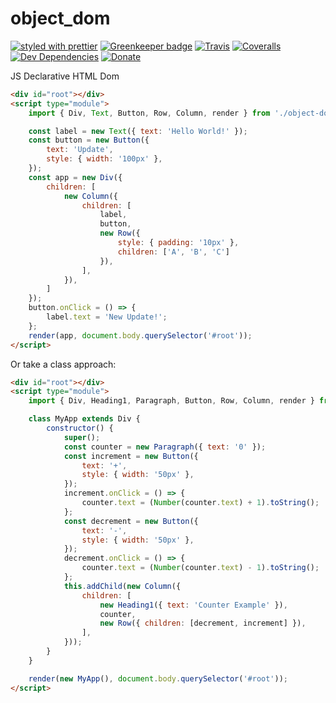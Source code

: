 # object_dom

[![styled with prettier](https://img.shields.io/badge/styled_with-prettier-ff69b4.svg)](https://github.com/prettier/prettier)
[![Greenkeeper badge](https://badges.greenkeeper.io/alexjoverm/typescript-library-starter.svg)](https://greenkeeper.io/)
[![Travis](https://img.shields.io/travis/alexjoverm/typescript-library-starter.svg)](https://travis-ci.org/alexjoverm/typescript-library-starter)
[![Coveralls](https://img.shields.io/coveralls/alexjoverm/typescript-library-starter.svg)](https://coveralls.io/github/alexjoverm/typescript-library-starter)
[![Dev Dependencies](https://david-dm.org/alexjoverm/typescript-library-starter/dev-status.svg)](https://david-dm.org/alexjoverm/typescript-library-starter?type=dev)
[![Donate](https://img.shields.io/badge/donate-paypal-blue.svg)](https://paypal.me/AJoverMorales)

JS Declarative HTML Dom

```html
<div id="root"></div>
<script type="module">
    import { Div, Text, Button, Row, Column, render } from './object-dom.es5.js';

    const label = new Text({ text: 'Hello World!' });
    const button = new Button({
        text: 'Update',
        style: { width: '100px' },
    });
    const app = new Div({
        children: [
            new Column({
                children: [
                    label,
                    button,
                    new Row({
                        style: { padding: '10px' },
                        children: ['A', 'B', 'C']
                    }),
                ],
            }),
        ]
    });
    button.onClick = () => {
        label.text = 'New Update!';
    };
    render(app, document.body.querySelector('#root'));
</script>
```

Or take a class approach:

```html
<div id="root"></div>
<script type="module">
    import { Div, Heading1, Paragraph, Button, Row, Column, render } from './object-dom.es5.js';

    class MyApp extends Div {
        constructor() {
            super();
            const counter = new Paragraph({ text: '0' });
            const increment = new Button({
                text: '+',
                style: { width: '50px' },
            });
            increment.onClick = () => {
                counter.text = (Number(counter.text) + 1).toString();
            };
            const decrement = new Button({
                text: '-',
                style: { width: '50px' },
            });
            decrement.onClick = () => {
                counter.text = (Number(counter.text) - 1).toString();
            };
            this.addChild(new Column({
                children: [
                    new Heading1({ text: 'Counter Example' }),
                    counter,
                    new Row({ children: [decrement, increment] }),
                ],
            }));
        }
    }

    render(new MyApp(), document.body.querySelector('#root'));
</script>
```
